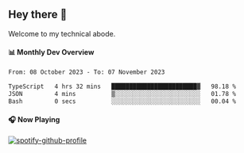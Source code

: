 ## Hey there 👋

Welcome to my technical abode.

#### 📊 Monthly Dev Overview
<!--START_SECTION:waka-->

```txt
From: 08 October 2023 - To: 07 November 2023

TypeScript   4 hrs 32 mins   ████████████████████████▓   98.18 %
JSON         4 mins          ▒░░░░░░░░░░░░░░░░░░░░░░░░   01.78 %
Bash         0 secs          ░░░░░░░░░░░░░░░░░░░░░░░░░   00.04 %
```

<!--END_SECTION:waka-->

#### 🎧 Now Playing

[![spotify-github-profile](https://spotify-github-profile.vercel.app/api/view?uid=james2mid&cover_image=true&theme=natemoo-re)](https://open.spotify.com/user/james2mid?si=2b3baf2b09cb499e)
